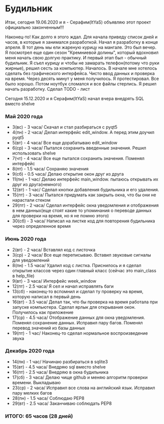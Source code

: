 # Будильник
Итак, сегодня 19.06.2020 и я - Серафим(ItYaS) объявляю этот проект официально законченным!!!

Наконец-то! Как долго я этого ждал. Для начала приведу список дней и часов, в которые я занимался разработкой.
Начал я разработку в конце апреля. В тот день мы ели жареную курицу на мангале. Это был вечер. Я посмотрел еще один
сезон "Кремниевой долины", который вдохновил меня начать свою долгую практику. И первый этап был - обычный будильник.
Я съел курицу и чтобы не замарать телефон(потому что руки жирные), решил сесть за компьютер.
Началось. В начале мне хотелось сделать без графического интерфейса. Чисто ввод данных и проверка на время.
Через десять минут у меня получилось. Я протестировал. Все было хорошо.
Потом ноутбук сломался и все файлы стерлись. Я решил начать разработку. Сделал TODO - лист

Сегодня 15.12.2020 и я Серафим(ItYaS) начал вчера внедрять SQL вместо shelve

### Май 2020 года
 - 3(вс) - 3 часа/ Скачал и стал разбираться с pyqt5
 - 4(пн) - 2 часа/ Делал интерфейс edit_window. А перед этим доучил pyqt5
 - 5(вт) - 4 часа/ Все еще дорабатываю edit_window
 - 6(ср) - 3 часа/ Пытался сохранить введенные значения. Решил использовать shelve
 - 7(чт) - 4 часа/ Все еще пытался сохранить значения. Поменял интерфейс
 - 8(пт) - 1.5 часа/ Сохраняю значения
 - 9(сб) - 0.5 часа/ Делаю открытие окон друг из друга
 - 11(пн) - 1 час/ Делаю интерфейс main_window. пытаюсь открывать их друг из друга(немного)
 - 12(вт) - 1 час/ Сделал кнопки добавления будильника и его удаления.
 - 15(пт) - 3 часа/ Пытался придумать как закрыть окна, что бы они не нарастали стеком
 - 29(пт) - 2 часа/ Сделал интерфейс окна уведомления и отображения в нем данных(еще стоят какие то упоминания о
переводе данных для проверки на время, но я не помню этого)
 - 30(сб) - 3 часа/ Написал на листке код для повторения будильника через определенное время

### Июнь 2020 года
 - 2(вт) - 2 часа/ Вставлял код с листочка
 - 3(ср) - 2 часа/ Все еще переписываю. Вставил звуковые сигналы для уведомлений
 - 8(пн) - 1.5 часа/ Удалил код с листка. Приснилось и я сделал открытие классов через один главный класс
(сейчас это main_class в help_file)
 - 9(вт) - 3 часа/ Интерфейс week_window
 - 12(пт) - 2.5 часа/ Я сел и начал исправлять баги
 - 13(сб) - наконец-то вспомнил и сделал ту проверку на время, которую написал в первый день
 - 16(вт) - 3.5 часа/ Делал так, что бы проверка на время работала при запуске компьютера. 
Сделал ярлык для открывания окон. Получилось как приложение
 - 17(ср) - 4.5 часа/ Отображение данных для окна уведомления. Поменял сохранение данных. Исправил пару багов.
Поменял перевод значений из базы данных
 - 19(пт) - 1 час/ Наконец-то сделал нормальное воспроизведение звука

### Декабрь 2020 года
 - 14(пн) - 1 час/ Начинаю разбираться в sqlite3
 - 15(вт) - 4.5 часа/ Внедряю sql вместо shelve
 - 16(пт) - 2.5 часа/ Внедряю в окна будильника
 - 17(сб) - 3 часа/ Делаю чище github и меняю алгоритм проверки времени. Выкладываю
 - 23(ср) - 2 часа/ Исправил все слова на английский язык. Исправил пару мелких багов
 - 28(пн) - 1.5 часа/ Соблюдаю PEP8
 - 29(вт) - 2.5 часа/ Заканчиваю соблюдать PEP8

### ИТОГО: 65 часов (28 дней)
